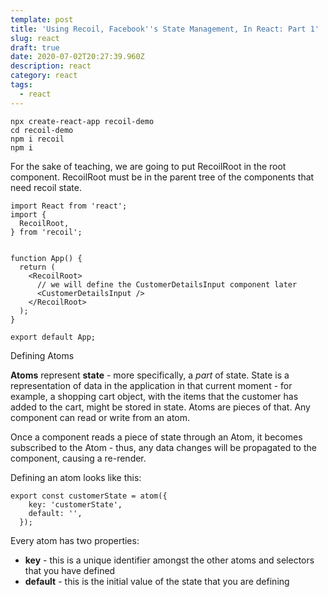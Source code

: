 ```yaml
---
template: post
title: 'Using Recoil, Facebook''s State Management, In React: Part 1'
slug: react
draft: true
date: 2020-07-02T20:27:39.960Z
description: react
category: react
tags:
  - react
---
```

```
npx create-react-app recoil-demo
cd recoil-demo
npm i recoil
npm i
```

For the sake of teaching, we are going to put RecoilRoot in the root component. RecoilRoot must be in the parent tree of the components that need recoil state.

```
import React from 'react';
import { 
  RecoilRoot,
} from 'recoil';


function App() {
  return (
    <RecoilRoot>
      // we will define the CustomerDetailsInput component later
      <CustomerDetailsInput />
    </RecoilRoot>    
  );
}

export default App;
```

Defining Atoms

**Atoms** represent **state** - more specifically, a *part* of state. State is a representation of data in the application in that current moment - for example, a shopping cart object, with the items that the customer has added to the cart, might be stored in state. Atoms are pieces of that. Any component can read or write from an atom.

Once a component reads a piece of state through an Atom, it becomes subscribed to the Atom - thus, any data changes will be propagated to the component, causing a re-render.

Defining an atom looks like this:

```
export const customerState = atom({
    key: 'customerState',
    default: '',
  });
```

Every atom has two properties:

* **key** - this is a unique identifier amongst the other atoms and selectors that you have defined
*  **default** - this is the initial value of the state that you are defining
